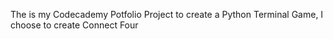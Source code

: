 The is my Codecademy Potfolio Project to create a Python Terminal Game, I choose to create Connect Four
